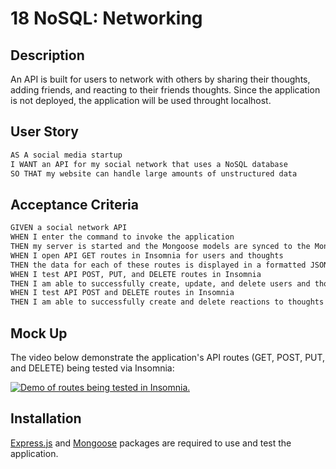 # 18 NoSQL: Networking

## Description

An API is built for users to network with others by sharing their thoughts, adding friends, and reacting to their friends thoughts. Since the application is not deployed, the application will be used throught localhost. 


## User Story

```md
AS A social media startup
I WANT an API for my social network that uses a NoSQL database
SO THAT my website can handle large amounts of unstructured data
```

## Acceptance Criteria

```md
GIVEN a social network API
WHEN I enter the command to invoke the application
THEN my server is started and the Mongoose models are synced to the MongoDB database
WHEN I open API GET routes in Insomnia for users and thoughts
THEN the data for each of these routes is displayed in a formatted JSON
WHEN I test API POST, PUT, and DELETE routes in Insomnia
THEN I am able to successfully create, update, and delete users and thoughts in my database
WHEN I test API POST and DELETE routes in Insomnia
THEN I am able to successfully create and delete reactions to thoughts and add and remove friends to a user’s friend list
```

## Mock Up

The video below demonstrate the application's API routes (GET, POST, PUT, and DELETE) being tested via Insomnia:

[![Demo of routes being tested in Insomnia.](<./assets/Screenshot 2024-01-24 at 10.14.18 PM.png>)](https://drive.google.com/file/d/1-pBa3DXgo5PKbLf48WkoIGv7rzqh_2Lt/view?usp=sharing)

## Installation

[Express.js](https://www.npmjs.com/package/express) and [Mongoose](https://www.npmjs.com/package/mongoose) packages are required to use and test the application.